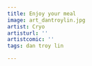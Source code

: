 ```yaml
---
title: Enjoy your meal
image: art_dantroylin.jpg
artist: Cryo
artisturl: ''
artistcomic: ''
tags: dan troy lin

---
```

